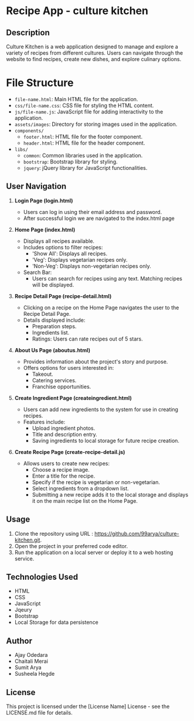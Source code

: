 # Recipe App - culture kitchen

## Description

Culture Kitchen is a web application designed to manage and explore a variety of recipes from different cultures. Users can navigate through the website to find recipes, create new dishes, and explore culinary options.

# File Structure

- `file-name.html`: Main HTML file for the application.
- `css/file-name.css`: CSS file for styling the HTML content.
- `js/file-name.js`: JavaScript file for adding interactivity to the application.
- `assets/images`: Directory for storing images used in the application.
- `components/`
  - `footer.html`: HTML file for the footer component.
  - `header.html`: HTML file for the header component.
- `libs/`
  - `common`: Common libraries used in the application.
  - `bootstrap`: Bootstrap library for styling.
  - `jquery`: jQuery library for JavaScript functionalities.

## User Navigation

1. **Login Page (login.html)**
   - Users can log in using their email address and password.
   - After successful login we are navigated to the index.html page

2. **Home Page (index.html)**
   - Displays all recipes available.
   - Includes options to filter recipes:
     - 'Show All': Displays all recipes.
     - 'Veg': Displays vegetarian recipes only.
     - 'Non-Veg': Displays non-vegetarian recipes only.
   - Search Bar:
     - Users can search for recipes using any text. Matching recipes will be displayed.

3. **Recipe Detail Page (recipe-detail.html)**
   - Clicking on a recipe on the Home Page navigates the user to the Recipe Detail Page.
   - Details displayed include:
     - Preparation steps.
     - Ingredients list.
     - Ratings: Users can rate recipes out of 5 stars.

4. **About Us Page (aboutus.html)**
   - Provides information about the project's story and purpose.
   - Offers options for users interested in:
     - Takeout.
     - Catering services.
     - Franchise opportunities.

5. **Create Ingredient Page (createingredient.html)**
   - Users can add new ingredients to the system for use in creating recipes.
   - Features include:
     - Upload ingredient photos.
     - Title and description entry.
     - Saving ingredients to local storage for future recipe creation.

6. **Create Recipe Page (create-recipe-detail.js)**
   - Allows users to create new recipes:
     - Choose a recipe image.
     - Enter a title for the recipe.
     - Specify if the recipe is vegetarian or non-vegetarian.
     - Select ingredients from a dropdown list.
     - Submitting a new recipe adds it to the local storage and displays it on the main recipe list on the Home Page.

## Usage

1. Clone the repository using URL : https://github.com/99arya/culture-kitchen.git.
2. Open the project in your preferred code editor.
3. Run the application on a local server or deploy it to a web hosting service.

## Technologies Used

- HTML
- CSS
- JavaScript
- Jqeury
- Bootstrap
- Local Storage for data persistence

## Author
- Ajay Odedara
- Chaitali Merai
- Sumit Arya
- Susheela Hegde

## License

This project is licensed under the [License Name] License - see the LICENSE.md file for details.